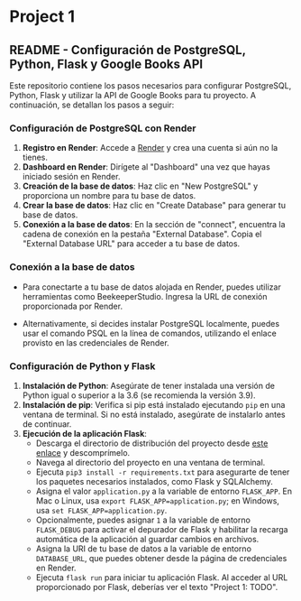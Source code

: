 # Project 1

## README - Configuración de PostgreSQL, Python, Flask y Google Books API

Este repositorio contiene los pasos necesarios para configurar PostgreSQL, Python, Flask y utilizar la API de Google Books para tu proyecto. A continuación, se detallan los pasos a seguir:

### Configuración de PostgreSQL con Render

1. **Registro en Render**: Accede a [Render](https://render.com/) y crea una cuenta si aún no la tienes.
2. **Dashboard en Render**: Dirígete al "Dashboard" una vez que hayas iniciado sesión en Render.
3. **Creación de la base de datos**: Haz clic en "New PostgreSQL" y proporciona un nombre para tu base de datos.
4. **Crear la base de datos**: Haz clic en "Create Database" para generar tu base de datos.
5. **Conexión a la base de datos**: En la sección de "connect", encuentra la cadena de conexión en la pestaña "External Database". Copia el "External Database URL" para acceder a tu base de datos.

### Conexión a la base de datos

- Para conectarte a tu base de datos alojada en Render, puedes utilizar herramientas como BeekeeperStudio. Ingresa la URL de conexión proporcionada por Render.

- Alternativamente, si decides instalar PostgreSQL localmente, puedes usar el comando PSQL en la línea de comandos, utilizando el enlace provisto en las credenciales de Render.

### Configuración de Python y Flask

1. **Instalación de Python**: Asegúrate de tener instalada una versión de Python igual o superior a la 3.6 (se recomienda la versión 3.9).
2. **Instalación de pip**: Verifica si pip está instalado ejecutando `pip` en una ventana de terminal. Si no está instalado, asegúrate de instalarlo antes de continuar.
3. **Ejecución de la aplicación Flask**:
   - Descarga el directorio de distribución del proyecto desde [este enlace](https://cdn.cs50.net/web/2020/x/projects/1/project1.zip) y descomprímelo.
   - Navega al directorio del proyecto en una ventana de terminal.
   - Ejecuta `pip3 install -r requirements.txt` para asegurarte de tener los paquetes necesarios instalados, como Flask y SQLAlchemy.
   - Asigna el valor `application.py` a la variable de entorno `FLASK_APP`. En Mac o Linux, usa `export FLASK_APP=application.py`; en Windows, usa `set FLASK_APP=application.py`.
   - Opcionalmente, puedes asignar `1` a la variable de entorno `FLASK_DEBUG` para activar el depurador de Flask y habilitar la recarga automática de la aplicación al guardar cambios en archivos.
   - Asigna la URI de tu base de datos a la variable de entorno `DATABASE_URL`, que puedes obtener desde la página de credenciales en Render.
   - Ejecuta `flask run` para iniciar tu aplicación Flask. Al acceder al URL proporcionado por Flask, deberías ver el texto "Project 1: TODO".

